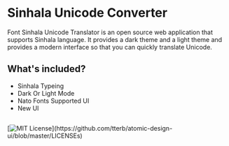 
# Sinhala Unicode Converter

Font Sinhala Unicode Translator is an open source web application that supports Sinhala language. It provides a dark theme and a light theme and provides a modern interface so that you can quickly translate Unicode.

## What's included?

* Sinhala Typeing
* Dark Or Light Mode
* Nato Fonts Supported UI
* New UI


## 

[![MIT License](https://img.shields.io/apm/l/atomic-design-ui.svg?)](https://github.com/tterb/atomic-design-ui/blob/master/LICENSEs)





